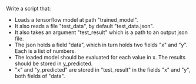 Write a script that:
- Loads a tensorflow model at path "trained_model".
- It also reads a file "test_data", by default "test_data.json".
- It also takes an argument "test_result" which is a path to an output json file.
- The json holds a field "data", which in turn holds two fields "x" and "y". Each is a list of numbers.
- The loaded model should be evaluated for each value in x. The results should be stored in y_predicted.
- "x" and "y_predicted" are stored in "test_result" in the fields "x" and "y", both fields of "data".


